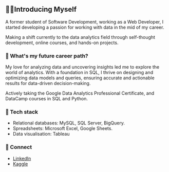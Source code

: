 
## 🕵️‍♂️Introducing Myself

A former student of Software Development, working as a Web Developer, I started developing a passion for working with data in the mid of my career.

Making a shift currently to the data analytics field through self-thought development, online courses, and hands-on projects.

### 📓 What's my future career path?

My love for analyzing data and uncovering insights led me to explore the world of analytics. With a foundation in SQL, I thrive on designing and optimizing data models and queries, ensuring accurate and actionable results for data-driven decision-making.

Actively taking the Google Data Analytics Professional Certificate, and DataCamp courses in SQL and Python.

### 🔩 Tech stack

-  Relational databases: MySQL, SQL Server, BigQuery.
-  Spreadsheets: Microsoft Excel, Google Sheets.
-  Data visualisation: Tableau

### 🔌 Connect
- [LinkedIn](https://www.linkedin.com/in/david-diaz-cutie/)
- [Kaggle](https://www.kaggle.com/daviddcutie)
